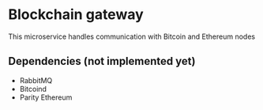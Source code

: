 # Blockchain gateway

This microservice handles communication with Bitcoin and Ethereum nodes

## Dependencies (not implemented yet)

- RabbitMQ
- Bitcoind
- Parity Ethereum


